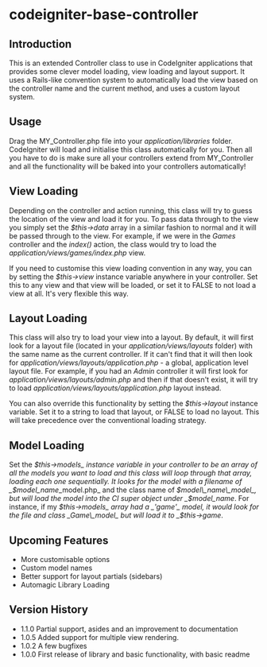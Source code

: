 codeigniter-base-controller
===========================

Introduction
------------

This is an extended Controller class to use in CodeIgniter applications that provides some clever model loading, view loading and layout support. It uses a Rails-like convention system to automatically load the view based on the controller name and the current method, and uses a custom layout system. 

Usage
-----

Drag the MY\_Controller.php file into your _application/libraries_ folder. CodeIgniter will load and initialise this class automatically for you. Then all you have to do is make sure all your controllers extend from MY_Controller and all the functionality will be baked into your controllers automatically!

View Loading
------------

Depending on the controller and action running, this class will try to guess the location of the view and load it for you. To pass data through to the view you simply set the _$this->data_ array in a similar fashion to normal and it will be passed through to the view. For example, if we were in the _Games_ controller and the _index()_ action, the class would try to load the _application/views/games/index.php_ view.

If you need to customise this view loading convention in any way, you can by setting the _$this->view_ instance variable anywhere in your controller. Set this to any view and that view will be loaded, or set it to FALSE to not load a view at all. It's very flexible this way.

Layout Loading
--------------

This class will also try to load your view into a layout. By default, it will first look for a layout file (located in your _application/views/layouts_ folder) with the same name as the current controller. If it can't find that it will then look for _application/views/layouts/application.php_ - a global, application level layout file. For example, if you had an _Admin_ controller it will first look for _application/views/layouts/admin.php_ and then if that doesn't exist, it will try to load _application/views/layouts/application.php_ layout instead.

You can also override this functionality by setting the _$this->layout_ instance variable. Set it to a string to load that layout, or FALSE to load no layout. This will take precedence over the conventional loading strategy.

Model Loading
-------------

Set the _$this->models_ instance variable in your controller to be an array of all the models you want to load and this class will loop through that array, loading each one sequentially. It looks for the model with a filename of _$model\_name_\_model.php_ and the class name of _$model\_name\_model_, but will load the model into the CI super object under _$model\_name_. For instance, if my _$this->models_ array had a _'game'_ model, it would look for the file and class _Game\_model_ but will load it to _$this->game_.

Upcoming Features
-----------------

* More customisable options
* Custom model names
* Better support for layout partials (sidebars)
* Automagic Library Loading

Version History
---------------

* 1.1.0 Partial support, asides and an improvement to documentation
* 1.0.5 Added support for multiple view rendering.
* 1.0.2 A few bugfixes
* 1.0.0 First release of library and basic functionality, with basic readme 